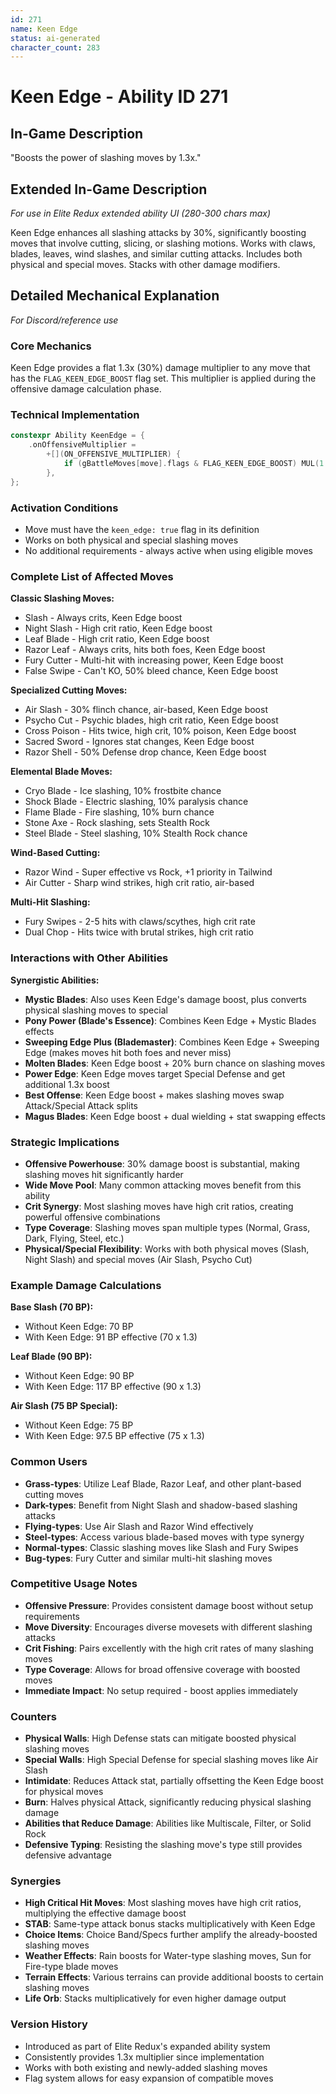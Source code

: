 ```yaml
---
id: 271
name: Keen Edge
status: ai-generated
character_count: 283
---
```


# Keen Edge - Ability ID 271

## In-Game Description
"Boosts the power of slashing moves by 1.3x."

## Extended In-Game Description
*For use in Elite Redux extended ability UI (280-300 chars max)*

Keen Edge enhances all slashing attacks by 30%, significantly boosting moves that involve cutting, slicing, or slashing motions. Works with claws, blades, leaves, wind slashes, and similar cutting attacks. Includes both physical and special moves. Stacks with other damage modifiers.

## Detailed Mechanical Explanation
*For Discord/reference use*

### Core Mechanics
Keen Edge provides a flat 1.3x (30%) damage multiplier to any move that has the `FLAG_KEEN_EDGE_BOOST` flag set. This multiplier is applied during the offensive damage calculation phase.

### Technical Implementation
```cpp
constexpr Ability KeenEdge = {
    .onOffensiveMultiplier =
        +[](ON_OFFENSIVE_MULTIPLIER) {
            if (gBattleMoves[move].flags & FLAG_KEEN_EDGE_BOOST) MUL(1.3);
        },
};
```

### Activation Conditions
- Move must have the `keen_edge: true` flag in its definition
- Works on both physical and special slashing moves
- No additional requirements - always active when using eligible moves

### Complete List of Affected Moves
**Classic Slashing Moves:**
- Slash - Always crits, Keen Edge boost
- Night Slash - High crit ratio, Keen Edge boost  
- Leaf Blade - High crit ratio, Keen Edge boost
- Razor Leaf - Always crits, hits both foes, Keen Edge boost
- Fury Cutter - Multi-hit with increasing power, Keen Edge boost
- False Swipe - Can't KO, 50% bleed chance, Keen Edge boost

**Specialized Cutting Moves:**
- Air Slash - 30% flinch chance, air-based, Keen Edge boost
- Psycho Cut - Psychic blades, high crit ratio, Keen Edge boost
- Cross Poison - Hits twice, high crit, 10% poison, Keen Edge boost
- Sacred Sword - Ignores stat changes, Keen Edge boost
- Razor Shell - 50% Defense drop chance, Keen Edge boost

**Elemental Blade Moves:**
- Cryo Blade - Ice slashing, 10% frostbite chance
- Shock Blade - Electric slashing, 10% paralysis chance  
- Flame Blade - Fire slashing, 10% burn chance
- Stone Axe - Rock slashing, sets Stealth Rock
- Steel Blade - Steel slashing, 10% Stealth Rock chance

**Wind-Based Cutting:**
- Razor Wind - Super effective vs Rock, +1 priority in Tailwind
- Air Cutter - Sharp wind strikes, high crit ratio, air-based

**Multi-Hit Slashing:**
- Fury Swipes - 2-5 hits with claws/scythes, high crit rate
- Dual Chop - Hits twice with brutal strikes, high crit ratio

### Interactions with Other Abilities
**Synergistic Abilities:**
- **Mystic Blades**: Also uses Keen Edge's damage boost, plus converts physical slashing moves to special
- **Pony Power (Blade's Essence)**: Combines Keen Edge + Mystic Blades effects
- **Sweeping Edge Plus (Blademaster)**: Combines Keen Edge + Sweeping Edge (makes moves hit both foes and never miss)
- **Molten Blades**: Keen Edge boost + 20% burn chance on slashing moves
- **Power Edge**: Keen Edge moves target Special Defense and get additional 1.3x boost
- **Best Offense**: Keen Edge boost + makes slashing moves swap Attack/Special Attack splits
- **Magus Blades**: Keen Edge boost + dual wielding + stat swapping effects

### Strategic Implications
- **Offensive Powerhouse**: 30% damage boost is substantial, making slashing moves hit significantly harder
- **Wide Move Pool**: Many common attacking moves benefit from this ability
- **Crit Synergy**: Most slashing moves have high crit ratios, creating powerful offensive combinations  
- **Type Coverage**: Slashing moves span multiple types (Normal, Grass, Dark, Flying, Steel, etc.)
- **Physical/Special Flexibility**: Works with both physical moves (Slash, Night Slash) and special moves (Air Slash, Psycho Cut)

### Example Damage Calculations
**Base Slash (70 BP):**
- Without Keen Edge: 70 BP
- With Keen Edge: 91 BP effective (70 x 1.3)

**Leaf Blade (90 BP):**
- Without Keen Edge: 90 BP  
- With Keen Edge: 117 BP effective (90 x 1.3)

**Air Slash (75 BP Special):**
- Without Keen Edge: 75 BP
- With Keen Edge: 97.5 BP effective (75 x 1.3)

### Common Users
- **Grass-types**: Utilize Leaf Blade, Razor Leaf, and other plant-based cutting moves
- **Dark-types**: Benefit from Night Slash and shadow-based slashing attacks
- **Flying-types**: Use Air Slash and Razor Wind effectively
- **Steel-types**: Access various blade-based moves with type synergy
- **Normal-types**: Classic slashing moves like Slash and Fury Swipes
- **Bug-types**: Fury Cutter and similar multi-hit slashing moves

### Competitive Usage Notes
- **Offensive Pressure**: Provides consistent damage boost without setup requirements
- **Move Diversity**: Encourages diverse movesets with different slashing attacks
- **Crit Fishing**: Pairs excellently with the high crit rates of many slashing moves
- **Type Coverage**: Allows for broad offensive coverage with boosted moves
- **Immediate Impact**: No setup required - boost applies immediately

### Counters
- **Physical Walls**: High Defense stats can mitigate boosted physical slashing moves
- **Special Walls**: High Special Defense for special slashing moves like Air Slash
- **Intimidate**: Reduces Attack stat, partially offsetting the Keen Edge boost for physical moves
- **Burn**: Halves physical Attack, significantly reducing physical slashing damage
- **Abilities that Reduce Damage**: Abilities like Multiscale, Filter, or Solid Rock
- **Defensive Typing**: Resisting the slashing move's type still provides defensive advantage

### Synergies
- **High Critical Hit Moves**: Most slashing moves have high crit ratios, multiplying the effective damage boost
- **STAB**: Same-type attack bonus stacks multiplicatively with Keen Edge
- **Choice Items**: Choice Band/Specs further amplify the already-boosted slashing moves  
- **Weather Effects**: Rain boosts for Water-type slashing moves, Sun for Fire-type blade moves
- **Terrain Effects**: Various terrains can provide additional boosts to certain slashing moves
- **Life Orb**: Stacks multiplicatively for even higher damage output

### Version History
- Introduced as part of Elite Redux's expanded ability system
- Consistently provides 1.3x multiplier since implementation
- Works with both existing and newly-added slashing moves
- Flag system allows for easy expansion of compatible moves